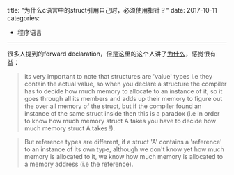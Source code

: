 title: "为什么c语言中的struct引用自己时，必须使用指针？"
date: 2017-10-11
categories:
- 程序语言
---

很多人提到的forward declaration，但是这里的这个人讲了[为什么](https://stackoverflow.com/questions/588623/self-referential-struct-definition)，感觉很有益：

> its very important to note that structures are 'value' types i.e they contain the actual value, so when you declare a structure the compiler has to decide how much memory to allocate to an instance of it, so it goes through all its members and adds up their memory to figure out the over all memory of the struct, but if the compiler found an instance of the same struct inside then this is a paradox (i.e in order to know how much memory struct A takes you have to decide how much memory struct A takes !).

> But reference types are different, if a struct 'A' contains a 'reference' to an instance of its own type, although we don't know yet how much memory is allocated to it, we know how much memory is allocated to a memory address (i.e the reference).
